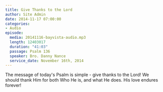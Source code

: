 ```yaml
---
title: Give Thanks to the Lord
author: Site Admin
date: 2014-11-17 07:00:00
categories:
- Audio
episode:
  media: 20141116-bayvista-audio.mp3
  length: 12403017
  duration: "41:03"
  passage: Psalm 136
  speaker: Bro. Danny Nance
  service_date: November 16th, 2014
---
```

The message of today's Psalm is simple - give thanks to the Lord! We should thank Him for both Who He is, and what He does. His love endures forever!